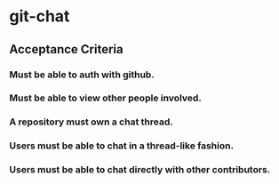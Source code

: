 # git-chat


## Acceptance Criteria

### Must be able to auth with github.

### Must be able to view other people involved.

### A repository must own a chat thread.

### Users must be able to chat in a thread-like fashion.

### Users must be able to chat directly with other contributors.
